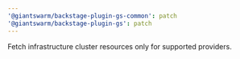 ```yaml
---
'@giantswarm/backstage-plugin-gs-common': patch
'@giantswarm/backstage-plugin-gs': patch
---
```


Fetch infrastructure cluster resources only for supported providers.

